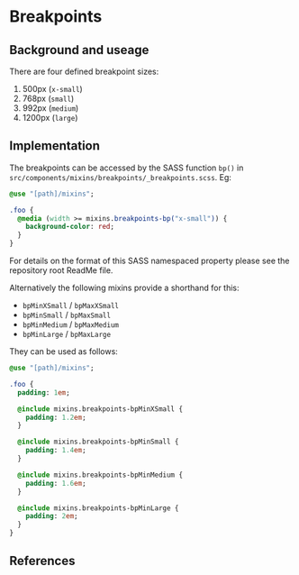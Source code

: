 # Breakpoints

## Background and useage

There are four defined breakpoint sizes:

1. 500px (`x-small`)
2. 768px (`small`)
3. 992px (`medium`)
4. 1200px (`large`)

## Implementation

The breakpoints can be accessed by the SASS function `bp()` in `src/components/mixins/breakpoints/_breakpoints.scss`. Eg:

```sass
@use "[path]/mixins";

.foo {
  @media (width >= mixins.breakpoints-bp("x-small")) {
    background-color: red;
  }
}
```
For details on the format of this SASS namespaced property please see the repository root ReadMe file.

Alternatively the following mixins provide a shorthand for this:

- `bpMinXSmall` / `bpMaxXSmall`
- `bpMinSmall` / `bpMaxSmall`
- `bpMinMedium` / `bpMaxMedium`
- `bpMinLarge` / `bpMaxLarge`

They can be used as follows:

```sass
@use "[path]/mixins";

.foo {
  padding: 1em;

  @include mixins.breakpoints-bpMinXSmall {
    padding: 1.2em;
  }

  @include mixins.breakpoints-bpMinSmall {
    padding: 1.4em;
  }

  @include mixins.breakpoints-bpMinMedium {
    padding: 1.6em;
  }

  @include mixins.breakpoints-bpMinLarge {
    padding: 2em;
  }
}
```

## References
